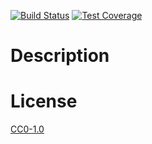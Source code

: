<!-- Markdown Docs: -->
<!-- https://guides.github.com/features/mastering-markdown/#GitHub-flavored-markdown -->
<!-- https://daringfireball.net/projects/markdown/basics -->
<!-- https://daringfireball.net/projects/markdown/syntax -->

<!-- [![NPM Version][npm-image]][npm-url] -->
<!-- [![NPM Downloads][downloads-image]][downloads-url] -->
<!-- [![Node.js Version][node-version-image]][node-version-url] -->
[![Build Status][travis-image]][travis-url]
[![Test Coverage][coveralls-image]][coveralls-url]

# Description

# License

[CC0-1.0](LICENSE)

[npm-image]: https://img.shields.io/npm/v/priority-queues.svg
[npm-url]: https://npmjs.org/package/priority-queues
[node-version-image]: https://img.shields.io/node/v/priority-queues.svg
[node-version-url]: https://nodejs.org/en/download/
[travis-image]: https://travis-ci.org/NikolayMakhonin/priority-queues-ts.svg?branch=master
[travis-url]: https://travis-ci.org/NikolayMakhonin/priority-queues-ts?branch=master
[coveralls-image]: https://coveralls.io/repos/github/NikolayMakhonin/priority-queues-ts/badge.svg?branch=master
[coveralls-url]: https://coveralls.io/github/NikolayMakhonin/priority-queues-ts?branch=master
[downloads-image]: https://img.shields.io/npm/dm/priority-queues.svg
[downloads-url]: https://npmjs.org/package/priority-queues
[npm-url]: https://npmjs.org/package/priority-queues
